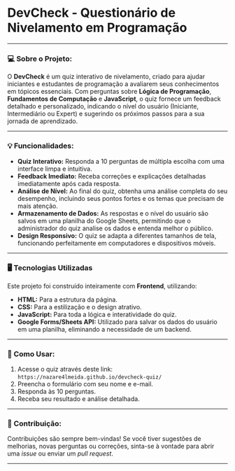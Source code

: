 # DevCheck - Questionário de Nivelamento em Programação

---

### 💻 Sobre o Projeto: 

O **DevCheck** é um quiz interativo de nivelamento, criado para ajudar iniciantes e estudantes de programação a avaliarem seus conhecimentos em tópicos essenciais. Com perguntas sobre **Lógica de Programação**, **Fundamentos de Computação** e **JavaScript**, o quiz fornece um feedback detalhado e personalizado, indicando o nível do usuário (Iniciante, Intermediário ou Expert) e sugerindo os próximos passos para a sua jornada de aprendizado.

---

### 💡 Funcionalidades:

* **Quiz Interativo:** Responda a 10 perguntas de múltipla escolha com uma interface limpa e intuitiva.
* **Feedback Imediato:** Receba correções e explicações detalhadas imediatamente após cada resposta.
* **Análise de Nível:** Ao final do quiz, obtenha uma análise completa do seu desempenho, incluindo seus pontos fortes e os temas que precisam de mais atenção.
* **Armazenamento de Dados:** As respostas e o nível do usuário são salvos em uma planilha do Google Sheets, permitindo que o administrador do quiz analise os dados e entenda melhor o público.
* **Design Responsivo:** O quiz se adapta a diferentes tamanhos de tela, funcionando perfeitamente em computadores e dispositivos móveis.

---

### 🖥️ Tecnologias Utilizadas

Este projeto foi construído inteiramente com **Frontend**, utilizando:

* **HTML:** Para a estrutura da página.
* **CSS:** Para a estilização e o design atrativo.
* **JavaScript:** Para toda a lógica e interatividade do quiz.
* **Google Forms/Sheets API:** Utilizado para salvar os dados do usuário em uma planilha, eliminando a necessidade de um backend.

---

### 🚀 Como Usar:

1.  Acesse o quiz através deste link: `https://nazare4lmeida.github.io/devcheck-quiz/`
2.  Preencha o formulário com seu nome e e-mail.
3.  Responda às 10 perguntas.
4.  Receba seu resultado e análise detalhada.

---

### 🤝 Contribuição:

Contribuições são sempre bem-vindas! Se você tiver sugestões de melhorias, novas perguntas ou correções, sinta-se à vontade para abrir uma *issue* ou enviar um *pull request*.

---

